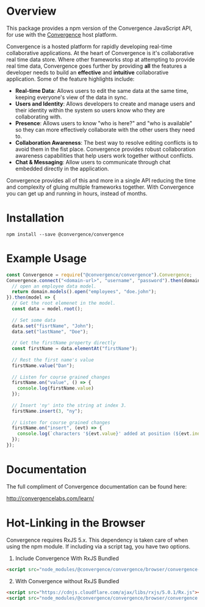 # Overview
This package provides a npm version of the Convergence JavaScript API, for use with the [Convergence](http://convergencelabs.com) host platform.

Convergence is a hosted platform for rapidly developing real-time collaborative applications. At the heart of Convergence is it's collaborative real time data store. Where other frameworks stop at attempting to provide real time data, Convergence goes further by providing **all** the features a developer needs to build an **effective** and **intuitive** collaborative application. Some of the feature highlights include:

* **Real-time Data**: Allows users to edit the same data at the same time, keeping everyone's view of the data in sync.
* **Users and Identity**: Allows developers to create and manage users and their identity within the system so users know who they are collaborating with.
* **Presence**: Allows users to know "who is here?" and "who is available" so they can more effectively collaborate with the other users they need to.
* **Collaboration Awareness**: The best way to resolve editing conflicts is to avoid them in the fist place. Convergence provides robust collaboration awareness capabilities that help users work together without conflicts.
* **Chat & Messaging**: Allow users to communicate through chat embedded directly in the application.

Convergence provides all of this and more in a single API reducing the time and complexity of gluing multiple frameworks together. With Convergence you can get up and running in hours, instead of months.

# Installation
```shell
npm install --save @convergence/convergence

```

# Example Usage
```javascript
const Convergence = require("@convergence/convergence").Convergence;
Convergence.connect("<domain-url>", "username", "password").then(domain => {
  // open an employee data model.
  return domain.models().open("employees", "doe.john");
}).then(model => {
  // Get the root elemenet in the model.
  const data = model.root();
  
  // Set some data
  data.set("fisrtName", "John");
  data.set("lastName", "Doe");
  
  // Get the firstName property directly
  const firstName = data.elementAt("firstName");
  
  // Rest the first name's value
  firstName.value("Dan");
  
  // Listen for course grained changes
  firstName.on("value", () => {
    console.log(firstName.value)
  });
  
  // Insert 'ny' into the string at index 3.
  firstName.insert(3, "ny");
  
  // Listen for course grained changes
  firstName.on("insert", (evt) => {
    console.log(`characters '${evt.value}' added at position (${evt.index})`)
  });
});
```

# Documentation
The full compliment of Convergence documentation can be found here:

http://convergencelabs.com/learn/

# Hot-Linking in the Browser
Convergence requires RxJS 5.x.  This dependency is taken care of when using the npm module.  If including via a script tag, you have two options.

1) Include Convergence With RxJS Bundled
  ```html
  <script src="node_modules/@convergence/convergence/browser/convergence-all.js"></script>
  ```

2) With Convergence without RxJS Bundled
  ```html
  <script src="https://cdnjs.cloudflare.com/ajax/libs/rxjs/5.0.1/Rx.js"></script>
  <script src="node_modules/@convergence/convergence/browser/convergence.js"></script>
  ```